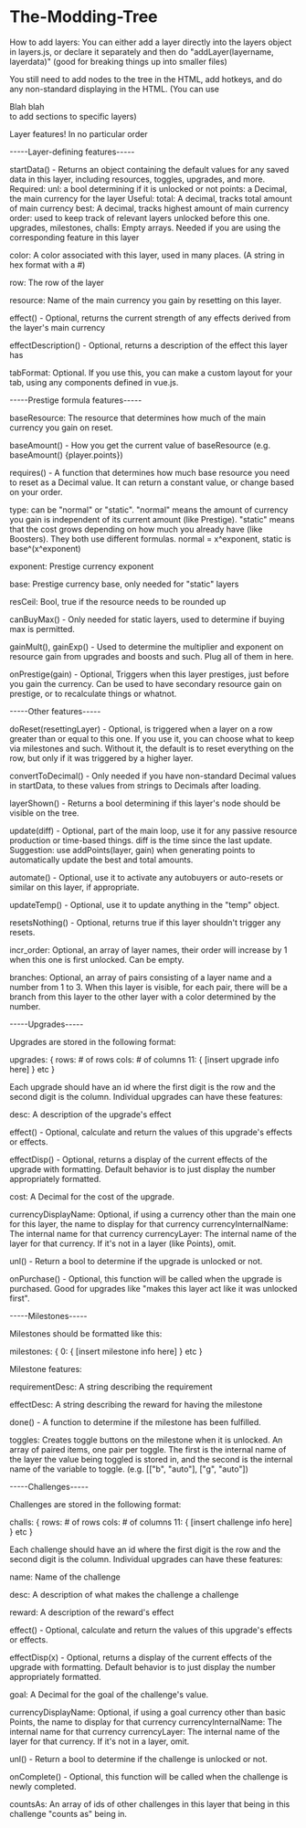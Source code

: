 # The-Modding-Tree
How to add layers:
You can either add a layer directly into the layers object in layers.js, or declare it separately and then do "addLayer(layername, layerdata)" (good for breaking things up into smaller files)

You still need to add nodes to the tree in the HTML, add hotkeys, and do any non-standard displaying in the HTML. (You can use <div v-if="layer=='x'">Blah blah</div> to add sections to specific layers)

Layer features! In no particular order

-----Layer-defining features-----

startData() - Returns an object containing the default values for any saved data in this layer, including resources, toggles, upgrades, and more.
  Required:
    unl: a bool determining if it is unlocked or not
    points: a Decimal, the main currency for the layer
  Useful:
    total: A decimal, tracks total amount of main currency
    best: A decimal, tracks highest amount of main currency
    order: used to keep track of relevant layers unlocked before this one.
    upgrades, milestones, challs: Empty arrays. Needed if you are using the corresponding feature in this layer
  

color: A color associated with this layer, used in many places. (A string in hex format with a #)

row: The row of the layer

resource: Name of the main currency you gain by resetting on this layer.

effect() - Optional, returns the current strength of any effects derived from the layer's main currency

effectDescription() - Optional, returns a description of the effect this layer has

tabFormat: Optional. If you use this, you can make a custom layout for your tab, using any components defined in vue.js.

-----Prestige formula features-----

baseResource: The resource that determines how much of the main currency you gain on reset.

baseAmount() - How you get the current value of baseResource (e.g. baseAmount() {player.points})

requires() - A function that determines how much base resource you need to reset as a Decimal value. It can return a constant value, or change based on your order.

type: can be "normal" or "static". "normal" means the amount of currency you gain is independent of its current amount (like Prestige). "static" means that the cost grows depending on how much you already have (like Boosters). They both use different formulas. normal = x^exponent, static is base^(x^exponent)

exponent: Prestige currency exponent

base: Prestige currency base, only needed for "static" layers

resCeil: Bool, true if the resource needs to be rounded up

canBuyMax() - Only needed for static layers, used to determine if buying max is permitted.

gainMult(), gainExp() - Used to determine the multiplier and exponent on resource gain from upgrades and boosts and such. Plug all of them in here.

onPrestige(gain) - Optional, Triggers when this layer prestiges, just before you gain the currency. Can be used to have secondary resource gain on prestige, or to recalculate things or whatnot.


-----Other features-----

doReset(resettingLayer) - Optional, is triggered when a layer on a row greater than or equal to this one. If you use it, you can choose what to keep via milestones and such. Without it, the default is to reset everything on the row, but only if it was triggered by a higher layer.

convertToDecimal() - Only needed if you have non-standard Decimal values in startData, to these values from strings to Decimals after loading.

layerShown() - Returns a bool determining if this layer's node should be visible on the tree.

update(diff) - Optional, part of the main loop, use it for any passive resource production or time-based things. diff is the time since the last update. Suggestion: use addPoints(layer, gain) when generating points to automatically update the best and total amounts.

automate() - Optional, use it to activate any autobuyers or auto-resets or similar on this layer, if appropriate. 

updateTemp() - Optional, use it to update anything in the "temp" object. 

resetsNothing() - Optional, returns true if this layer shouldn't trigger any resets.

incr_order: Optional, an array of layer names, their order will increase by 1 when this one is first unlocked. Can be empty.

branches: Optional, an array of pairs consisting of a layer name and a number from 1 to 3. When this layer is visible, for each pair, there will be a branch from this layer to the other layer with a color determined by the number.


-----Upgrades-----

Upgrades are stored in the following format:

upgrades: {
  rows: # of rows
  cols: # of columns
  11: {
    [insert upgrade info here]
  }
  etc
}

Each upgrade should have an id where the first digit is the row and the second digit is the column. Individual upgrades can have these features:

desc: A description of the upgrade's effect

effect() - Optional, calculate and return the values of this upgrade's effects or effects.

effectDisp() - Optional, returns a display of the current effects of the upgrade with formatting. Default behavior is to just display the number appropriately formatted.

cost: A Decimal for the cost of the upgrade.

currencyDisplayName: Optional, if using a currency other than the main one for this layer, the name to display for that currency
currencyInternalName: The internal name for that currency
currencyLayer: The internal name of the layer for that currency. If it's not in a layer (like Points), omit.

unl() - Return a bool to determine if the upgrade is unlocked or not.

onPurchase() - Optional, this function will be called when the upgrade is purchased. Good for upgrades like "makes this layer act like it was unlocked first".

-----Milestones-----

Milestones should be formatted like this:

milestones: {
  0: {
      [insert milestone info here]
  }
  etc
}

Milestone features:

requirementDesc: A string describing the requirement

effectDesc: A string describing the reward for having the milestone

done() - A function to determine if the milestone has been fulfilled.

toggles: Creates toggle buttons on the milestone when it is unlocked. An array of paired items, one pair per toggle. The first is the internal name of the layer the value being toggled is stored in, and the second is the internal name of the variable to toggle. (e.g. [["b", "auto"], ["g", "auto"])

-----Challenges-----

Challenges are stored in the following format:

challs: {
  rows: # of rows
  cols: # of columns
  11: {
    [insert challenge info here]
  }
  etc
}

Each challenge should have an id where the first digit is the row and the second digit is the column. Individual upgrades can have these features:

name: Name of the challenge

desc: A description of what makes the challenge a challenge

reward: A description of the reward's effect

effect() - Optional, calculate and return the values of this upgrade's effects or effects.

effectDisp(x) - Optional, returns a display of the current effects of the upgrade with formatting. Default behavior is to just display the number appropriately formatted.

goal: A Decimal for the goal of the challenge's value.

currencyDisplayName: Optional, if using a goal currency other than basic Points, the name to display for that currency
currencyInternalName: The internal name for that currency
currencyLayer: The internal name of the layer for that currency. If it's not in a layer, omit.

unl() - Return a bool to determine if the challenge is unlocked or not.

onComplete() - Optional, this function will be called when the challenge is newly completed.

countsAs: An array of ids of other challenges in this layer that being in this challenge "counts as" being in. 
